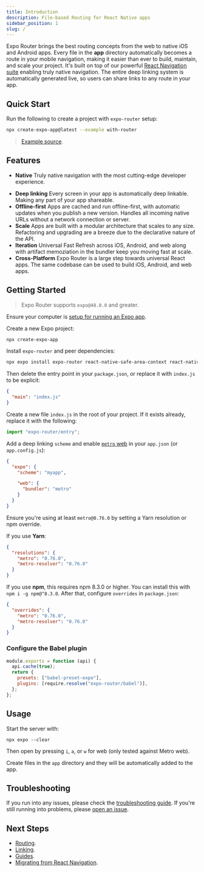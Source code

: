 ```yaml
---
title: Introduction
description: File-based Routing for React Native apps
sidebar_position: 1
slug: /
---
```


Expo Router brings the best routing concepts from the web to native iOS and Android apps. Every file in the **app** directory automatically becomes a route in your mobile navigation, making it easier than ever to build, maintain, and scale your project. It's built on top of our powerful [React Navigation suite](https://reactnavigation.org/) enabling truly native navigation. The entire deep linking system is automatically generated live, so users can share links to any route in your app.

## Quick Start

Run the following to create a project with `expo-router` setup:

```bash
npx create-expo-app@latest --example with-router
```

> [Example source](https://github.com/expo/examples/tree/master/with-router).

## Features

<!-- <video src="/router/demo/routing.mp4" controls style={{ width: "100%" }} autoplay loop /> -->

- **Native** Truly native navigation with the most cutting-edge developer experience.
<!-- - **Zero-config** No need to configure anything, just start building your app. -->
- **Deep linking** Every screen in your app is automatically deep linkable. Making any part of your app shareable.
- **Offline-first** Apps are cached and run offline-first, with automatic updates when you publish a new version. Handles all incoming native URLs without a network connection or server.
- **Scale** Apps are built with a modular architecture that scales to any size. Refactoring and upgrading are a breeze due to the declarative nature of the API.
- **Iteration** Universal Fast Refresh across iOS, Android, and web along with artifact memoziation in the bundler keep you moving fast at scale.
- **Cross-Platform** Expo Router is a large step towards universal React apps. The same codebase can be used to build iOS, Android, and web apps.

## Getting Started

> Expo Router supports `expo@48.0.0` and greater.

Ensure your computer is [setup for running an Expo app](https://docs.expo.dev/get-started/installation/).

Create a new Expo project:

```bash
npx create-expo-app
```

Install `expo-router` and peer dependencies:

```bash
npx expo install expo-router react-native-safe-area-context react-native-screens expo-linking expo-constants expo-status-bar
```

Then delete the entry point in your `package.json`, or replace it with `index.js` to be explicit:

```json
{
  "main": "index.js"
}
```

Create a new file `index.js` in the root of your project. If it exists already, replace it with the following:

```js
import "expo-router/entry";
```

Add a deep linking `scheme` and enable [`metro` web](https://docs.expo.dev/guides/customizing-metro/#web-support-how) in your `app.json` (or `app.config.js`):

```json
{
  "expo": {
    "scheme": "myapp",

    "web": {
      "bundler": "metro"
    }
  }
}
```

<!-- 76 is required for typed routes plugin -->

Ensure you're using at least `metro@0.76.0` by setting a Yarn resolution or npm override.

If you use **Yarn**:

```json title=package.json
{
  "resolutions": {
    "metro": "0.76.0",
    "metro-resolver": "0.76.0"
  }
}
```

If you use **npm**, this requires npm 8.3.0 or higher. You can install this with `npm i -g npm@^8.3.0`. After that, configure `overrides` in `package.json`:

```json title=package.json
{
  "overrides": {
    "metro": "0.76.0",
    "metro-resolver": "0.76.0"
  }
}
```

### Configure the Babel plugin

```js title=babel.config.js
module.exports = function (api) {
  api.cache(true);
  return {
    presets: ["babel-preset-expo"],
    plugins: [require.resolve("expo-router/babel")],
  };
};
```

## Usage

Start the server with:

```
npx expo --clear
```

Then open by pressing `i`, `a`, or `w` for web (only tested against Metro web).

Create files in the `app` directory and they will be automatically added to the app.

## Troubleshooting

If you run into any issues, please check the [troubleshooting guide](/router/docs/troubleshooting). If you're still running into problems, please [open an issue](https://github.com/expo/router/issues).

## Next Steps

- [Routing](/docs/features/routing).
- [Linking](/docs/features/linking).
- [Guides](/docs/category/guides).
- [Migrating from React Navigation](/docs/category/react-navigation).

